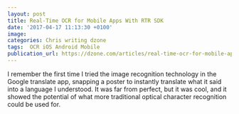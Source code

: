```yaml
---
layout: post
title: Real-Time OCR for Mobile Apps With RTR SDK
date: '2017-04-17 11:13:30 +0100'
image:
categories: Chris writing dzone
tags:  OCR iOS Android Mobile
publication_url: https://dzone.com/articles/real-time-ocr-for-mobile-apps-with-rtr-sdk
---
```


I remember the first time I tried the image recognition technology in the Google translate app, snapping a poster to instantly translate what it said into a language I understood. It was far from perfect, but it was cool, and it showed the potential of what more traditional optical character recognition could be used for.
